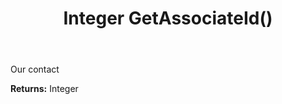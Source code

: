 ﻿---
uid: crmscript_ref_NSContact_GetAssociateId
title: Integer GetAssociateId()
intellisense: NSContact.GetAssociateId
keywords: NSContact, GetAssociateId
so.topic: reference
---

Our contact

**Returns:** Integer


